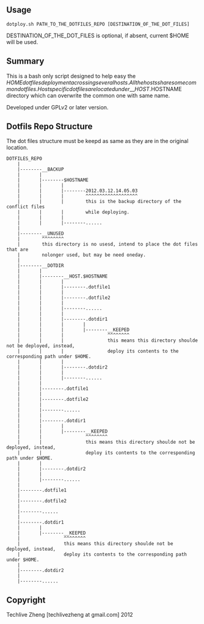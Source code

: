 Usage
-----

	dotploy.sh PATH_TO_THE_DOTFILES_REPO [DESTINATION_OF_THE_DOT_FILES]

DESTINATION_OF_THE_DOT_FILES is optional, if absent, current $HOME will be used.

Summary
-------

This is a bash only script designed to help easy the $HOME dot files deployment
acrossing several hosts. All the hosts share some common dot files. Host specific
dot files are located under \_\_HOST.$HOSTNAME directory which can overwrite the
common one with same name.

Developed under GPLv2 or later version.

Dotfils Repo Structure
----------------------

The dot files structure must be keepd as same as they are in the original location.

	DOTFILES_REPO
		|
		|--------__BACKUP
		|		|
		|		|--------$HOSTNAME
		|		|		|
		|		|		|--------2012.03.12.14.05.03
		|		|		|        ^^^^^^^^^^^^^^^^^^^
		|		|		|        this is the backup directory of the conflict files
		|		|		|        while deploying.
		|		|		|
		|		|		|--------......
		|
		|--------__UNUSED
		|        ^^^^^^^^
		|        this directory is no usesd, intend to place the dot files that are
		|        nolonger used, but may be need oneday.
		|
		|--------__DOTDIR
		|		|
		|		|--------__HOST.$HOSTNAME
		|		|		|
		|		|		|--------.dotfile1
		|		|		|
		|		|		|--------.dotfile2
		|		|		|
		|		|		|--------......
		|		|		|
		|		|		|--------.dotdir1
		|		|		|		|
		|		|		|		|--------__KEEPED
		|		|		|		         ^^^^^^^^
		|		|		|		         this means this directory shoulde not be deployed, instead,
		|		|		|		         deploy its contents to the corresponding path under $HOME.
		|		|		|
		|		|		|--------.dotdir2
		|		|		|
		|		|		|--------......
		|		|
		|		|--------.dotfile1
		|		|
		|		|--------.dotfile2
		|		|
		|		|--------......
		|		|
		|		|--------.dotdir1
		|		|		|
		|		|		|--------__KEEPED
		|		|		         ^^^^^^^^
		|		|		         this means this directory shoulde not be deployed, instead,
		|		|		         deploy its contents to the corresponding path under $HOME.
		|		|
		|		|--------.dotdir2
		|		|
		|		|--------......
		|
		|--------.dotfile1
		|
		|--------.dotfile2
		|
		|--------......
		|
		|--------.dotdir1
		|		|
		|		|--------__KEEPED
		|		         ^^^^^^^^
		|		         this means this directory shoulde not be deployed, instead,
		|		         deploy its contents to the corresponding path under $HOME.
		|
		|--------.dotdir2
		|
		|--------......

Copyright
---------

Techlive Zheng [techlivezheng at gmail.com] 2012
